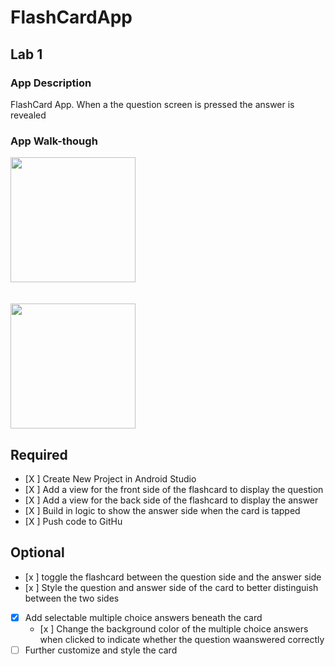 # FlashCardApp

## Lab 1

### App Description
FlashCard App. When a the question screen is pressed the answer is revealed

### App Walk-though
<img src=https://media.giphy.com/media/tY7Y9Jav8djlYNpyyJ/giphy.gif width=200><br>
<br></br>
<img src=https://media.giphy.com/media/vK2vkzhTL3wm8JBsyq/giphy.gif  width=200><br>

## Required
- [X ] Create New Project in Android Studio
- [X ] Add a view for the front side of the flashcard to display the question
- [X ] Add a view for the back side of the flashcard to display the answer
- [X ] Build in logic to show the answer side when the card is tapped
- [X ] Push code to GitHu
## Optional
- [x ] toggle the flashcard between the question side and the answer side
- [x ] Style the question and answer side of the card to better distinguish between the two sides
- [x] Add selectable multiple choice answers beneath the card
   - [x ] Change the background color of the multiple choice answers when clicked to indicate whether the question waanswered correctly
- [ ] Further customize and style the card

